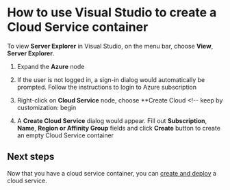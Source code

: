 <properties 
   pageTitle="How to use Visual Studio to create a Cloud Serivce container" 
   description="This article explains how to create Cloud Service in Visual Studio Server Explorer" 
   services="cloud-services" 
   documentationCenter=".net" 
   authors="cawaMS" 
   manager="paulyuk" 
   editor=""/>

<tags
	ms.service="cloud-services"
	ms.date="10/14/2015"
	wacn.date=""/>

# How to use Visual Studio to create a Cloud Service container

To view **Server Explorer** in Visual Studio, on the menu bar, choose **View**, **Server Explorer**. 

1.  Expand the **Azure** node

2.  If the user is not logged in, a sign-in dialog would automatically be prompted. Follow the instructions to login to Azure subscription

3.  Right-click on **Cloud Service** node, choose **Create Cloud <!-- keep by customization: begin 

4.  A **Create Cloud Service** dialog would appear. Fill out **Subscription**, **Name**, **Region or Affinity Group** fields and click **Create** button to create an empty Cloud Service container

## Next steps

Now that you have a cloud service container, you can [create and deploy](/documentation/articles/cloud-services-how-to-create-deploy) a cloud service.
 

